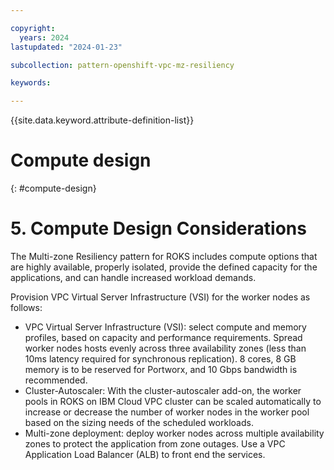 ```yaml
---

copyright:
  years: 2024
lastupdated: "2024-01-23"

subcollection: pattern-openshift-vpc-mz-resiliency

keywords:

---
```


{{site.data.keyword.attribute-definition-list}}

# Compute design 
{: #compute-design}


# 5. Compute Design Considerations

The Multi-zone Resiliency pattern for ROKS includes compute options that are highly available, properly isolated, provide the defined capacity for the applications, and can handle increased workload demands.

Provision VPC Virtual Server Infrastructure (VSI) for the worker nodes as follows:

-   VPC Virtual Server Infrastructure (VSI): select compute and memory profiles, based on capacity and performance requirements. Spread worker nodes hosts evenly across three availability zones (less than 10ms latency required for synchronous replication). 8 cores, 8 GB memory is to be reserved for Portworx, and 10 Gbps bandwidth is recommended.
-   Cluster-Autoscaler: With the cluster-autoscaler add-on, the worker pools in ROKS on IBM Cloud VPC cluster can be scaled automatically to increase or decrease the number of worker nodes in the worker pool based on the sizing needs of the scheduled workloads.
-   Multi-zone deployment: deploy worker nodes across multiple availability zones to protect the application from zone outages. Use a VPC Application Load Balancer (ALB) to front end the services.
